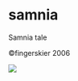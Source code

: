 # samnia
Samnia tale



&copy;fingerskier 2006

![](https://licensebuttons.net/l/by-nc-sa/3.0/88x31.png)
